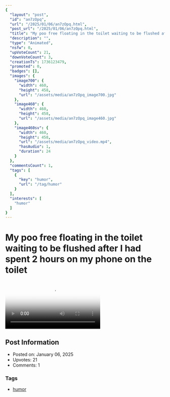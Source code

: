 ```yaml
---
{
  "layout": "post",
  "id": "an7zOpq",
  "url": "/2025/01/06/an7zOpq.html",
  "post_url": "/2025/01/06/an7zOpq.html",
  "title": "My poo free floating in the toilet waiting to be flushed after I had spent 2 hours on my phone on the toilet",
  "description": "",
  "type": "Animated",
  "nsfw": 0,
  "upVoteCount": 21,
  "downVoteCount": 3,
  "creationTs": 1736123479,
  "promoted": 0,
  "badges": [],
  "images": {
    "image700": {
      "width": 460,
      "height": 458,
      "url": "/assets/media/an7zOpq_image700.jpg"
    },
    "image460": {
      "width": 460,
      "height": 458,
      "url": "/assets/media/an7zOpq_image460.jpg"
    },
    "image460sv": {
      "width": 460,
      "height": 458,
      "url": "/assets/media/an7zOpq_video.mp4",
      "hasAudio": 1,
      "duration": 24
    }
  },
  "commentsCount": 1,
  "tags": [
    {
      "key": "humor",
      "url": "/tag/humor"
    }
  ],
  "interests": [
    "humor"
  ]
}
---
```


# My poo free floating in the toilet waiting to be flushed after I had spent 2 hours on my phone on the toilet

<video controls playsinline loop poster="/assets/media/an7zOpq_image460.jpg">
  <source src="/assets/media/an7zOpq_video.mp4" type="video/mp4">
  Your browser does not support the video tag.
</video>

## Post Information

- Posted on: January 06, 2025
- Upvotes: 21
- Comments: 1

### Tags

- [humor](/tag/humor)
